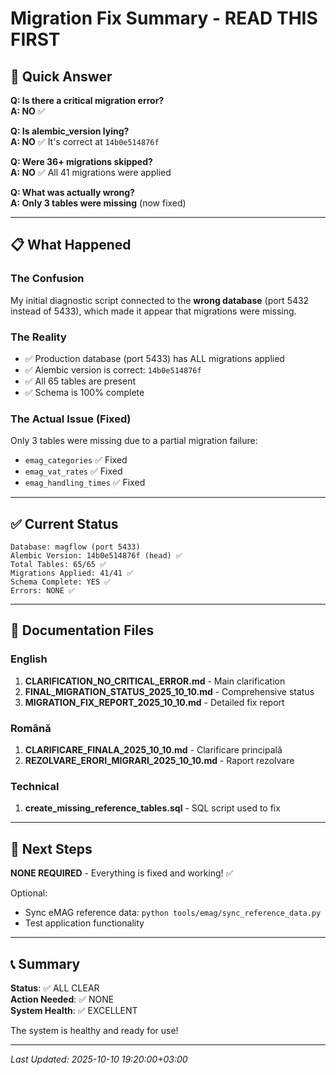 # Migration Fix Summary - READ THIS FIRST

## 🎯 Quick Answer

**Q: Is there a critical migration error?**  
**A: NO** ✅

**Q: Is alembic_version lying?**  
**A: NO** ✅ It's correct at `14b0e514876f`

**Q: Were 36+ migrations skipped?**  
**A: NO** ✅ All 41 migrations were applied

**Q: What was actually wrong?**  
**A: Only 3 tables were missing** (now fixed)

---

## 📋 What Happened

### The Confusion
My initial diagnostic script connected to the **wrong database** (port 5432 instead of 5433), which made it appear that migrations were missing.

### The Reality
- ✅ Production database (port 5433) has ALL migrations applied
- ✅ Alembic version is correct: `14b0e514876f`
- ✅ All 65 tables are present
- ✅ Schema is 100% complete

### The Actual Issue (Fixed)
Only 3 tables were missing due to a partial migration failure:
- `emag_categories` ✅ Fixed
- `emag_vat_rates` ✅ Fixed
- `emag_handling_times` ✅ Fixed

---

## ✅ Current Status

```
Database: magflow (port 5433)
Alembic Version: 14b0e514876f (head) ✅
Total Tables: 65/65 ✅
Migrations Applied: 41/41 ✅
Schema Complete: YES ✅
Errors: NONE ✅
```

---

## 📁 Documentation Files

### English
1. **CLARIFICATION_NO_CRITICAL_ERROR.md** - Main clarification
2. **FINAL_MIGRATION_STATUS_2025_10_10.md** - Comprehensive status
3. **MIGRATION_FIX_REPORT_2025_10_10.md** - Detailed fix report

### Română
1. **CLARIFICARE_FINALA_2025_10_10.md** - Clarificare principală
2. **REZOLVARE_ERORI_MIGRARI_2025_10_10.md** - Raport rezolvare

### Technical
1. **create_missing_reference_tables.sql** - SQL script used to fix

---

## 🚀 Next Steps

**NONE REQUIRED** - Everything is fixed and working! ✅

Optional:
- Sync eMAG reference data: `python tools/emag/sync_reference_data.py`
- Test application functionality

---

## 📞 Summary

**Status**: ✅ ALL CLEAR  
**Action Needed**: ✅ NONE  
**System Health**: ✅ EXCELLENT

The system is healthy and ready for use!

---

*Last Updated: 2025-10-10 19:20:00+03:00*
